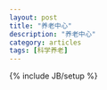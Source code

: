 ```yaml
---
layout: post
title: "养老中心"
description: "养老中心"
category: articles
tags: [科学养老]
---
```

{% include JB/setup %}

